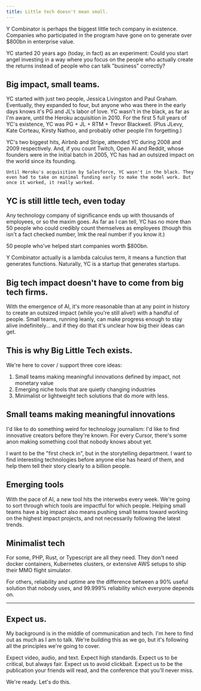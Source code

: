 ```yaml
---
title: Little tech doesn't mean small.
---
```

Y Combinator is perhaps the biggest little tech company in existence. Companies who participated in the program have gone on to generate over $800bn in enterprise value.

YC started 20 years ago (today, in fact) as an experiment: Could you start angel investing in a way where you focus on the people who actually create the returns instead of people who can talk "business" correctly?

## Big impact, small teams.

YC started with just two people, Jessica Livingston and Paul Graham. Eventually, they expanded to four, but anyone who was there in the early days knows it's PG and JL's labor of love. YC wasn't in the black, as far as I'm aware, until the Heroku acquisition in 2010. For the first 5 full years of YC's existence, YC was PG + JL + RTM + Trevor Blackwell. (Plus JLevy, Kate Corteau, Kirsty Nathoo, and probably other people I'm forgetting.)

YC's two biggest hits, Airbnb and Stripe, attended YC during 2008 and 2009 respectively. And, if you count Twitch, Open AI and Reddit, whose founders were in the initial batch in 2005, YC has had an outsized impact on the world since its founding.

	Until Heroku's acquisition by Salesforce, YC wasn't in the black. They even had to take on minimal funding early to make the model work. But once it worked, it really worked. 

## YC is still little tech, even today

Any technology company of significance ends up with thousands of employees, or so the maxim goes. As far as I can tell, YC has no more than 50 people who could credibly count themselves as employees (though this isn't a fact checked number, lmk the real number if you know it.)

50 people who've helped start companies worth $800bn.

Y Combinator actually is a lambda calculus term, it means a function that generates functions. Naturally, YC is a startup that generates startups.

## Big tech impact doesn't have to come from big tech firms.

With the emergence of AI, it's more reasonable than at any point in history to create an outsized impact (while you're still alive!) with a handful of people. Small teams, running leanly, can make progress enough to stay alive indefinitely... and if they do that it's unclear how big their ideas can get.

## This is why Big Little Tech exists.

We're here to cover / support three core ideas:

1. Small teams making meaningful innovations defined by impact, not monetary value
2. Emerging niche tools that are quietly changing industries
3. Minimalist or lightweight tech solutions that do more with less.

## Small teams making meaningful innovations

I'd like to do something weird for technology journalism: I'd like to find innovative creators before they're known. For every Cursor, there's some anon making something cool that nobody knows about yet.

I want to be the "first check in", but in the storytelling department. I want to find interesting technologies before anyone else has heard of them, and help them tell their story clearly to a billion people.

## Emerging tools

With the pace of AI, a new tool hits the interwebs every week. We're going to sort through which tools are impactful for which people. Helping small teams have a big impact also means pushing small teams toward working on the highest impact projects, and not necessarily following the latest trends.

## Minimalist tech

For some, PHP, Rust, or Typescript are all they need. They don't need docker containers, Kubernetes clusters, or extensive AWS setups to ship their MMO flight simulator.

For others, reliability and uptime are the difference between a 90% useful solution that nobody uses, and 99.999% reliability which everyone depends on.

---

## Expect us.

My background is in the middle of communication and tech. I'm here to find out as much as I am to talk. We're building this as we go, but it's following all the principles we're going to cover.

Expect video, audio, and text. Expect high standards. Expect us to be critical, but always fair. Expect us to avoid clickbait. Expect us to be the publication your friends will read, and the conference that you'll never miss.

We're ready. Let's do this.